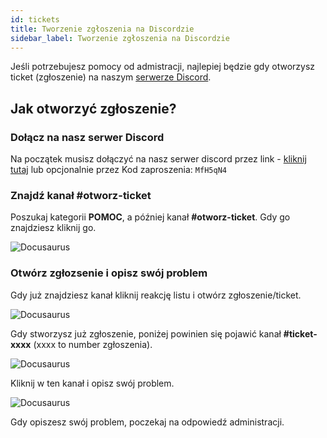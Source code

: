```yaml
---
id: tickets
title: Tworzenie zgłoszenia na Discordzie
sidebar_label: Tworzenie zgłoszenia na Discordzie
---
```

Jeśli potrzebujesz pomocy od admistracji, najlepiej będzie gdy otworzysz ticket (zgłoszenie) na naszym [serwerze Discord](https://discord.kaczkoland.pl).
## Jak otworzyć zgłoszenie?
### Dołącz na nasz serwer Discord
Na początek musisz dołączyć na nasz serwer discord przez link - [kliknij tutaj](https://discord.kaczkoland.pl) lub opcjonalnie przez Kod zaproszenia: `MfH5qN4`
### Znajdź kanał #otworz-ticket
Poszukaj kategorii **POMOC**, a później kanał **#otworz-ticket**. Gdy go znajdziesz kliknij go.

![Docusaurus](/img/img_8.png)
### Otwórz zgłozsenie i opisz swój problem
Gdy już znajdziesz kanał kliknij reakcję listu i otwórz zgłoszenie/ticket.

![Docusaurus](/img/img_9.png)

Gdy stworzysz już zgłoszenie, poniżej powinien się pojawić kanał **#ticket-xxxx** (xxxx to number zgłoszenia). 

![Docusaurus](/img/img_10.png)

Kliknij w ten kanał i opisz swój problem. 

![Docusaurus](/img/img_11.png)

Gdy opiszesz swój problem, poczekaj na odpowiedź administracji.